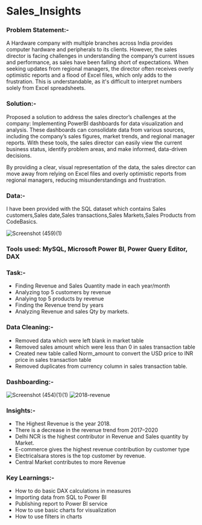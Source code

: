 # Sales_Insights

### Problem Statement:-

A Hardware company with multiple branches across India provides computer hardware and peripherals to its clients.
However, the sales director is facing challenges in understanding the company’s current issues and performance,
as sales have been falling short of expectations. When seeking updates from regional managers, 
the director often receives overly optimistic reports and a flood of Excel files, 
which only adds to the frustration. 
This is understandable, as it's difficult to interpret numbers solely from Excel spreadsheets.

### Solution:-

Proposed a solution to address the sales director’s challenges at the company:
Implementing PowerBI dashboards for data visualization and analysis. These dashboards can consolidate data
from various sources, including the company’s sales figures, market trends, and regional manager reports.
With these tools, the sales director can easily view the current business status, identify problem areas, 
and make informed, data-driven decisions.

By providing a clear, visual representation of the data, the sales director can move away from relying on 
Excel files and overly optimistic reports from regional managers, reducing misunderstandings and frustration.

### Data:-
I have been provided with the SQL dataset which contains Sales customers,Sales date,Sales transactions,Sales Markets,Sales Products from CodeBasics.

![Screenshot (459)(1)](https://github.com/abhinand888/Sales_Insights/assets/87313645/6952a7c5-da21-459b-a891-38b5d6fe8e7c)

### Tools used: MySQL, Microsoft Power BI, Power Query Editor, DAX

### Task:-

- Finding Revenue and Sales Quantity  made in each year/month
- Analyzing top 5 customers by revenue
- Analying top 5 products by revenue
- Finding the Revenue trend by years
- Analyzing Revenue and sales Qty by markets.

### Data Cleaning:-

- Removed data which were left blank in market table
- Removed sales amount which were less than 0 in sales transaction table
- Created new table called Norm_amount to convert the USD price to INR price in sales transaction table
- Removed duplicates from currency column in sales transaction table.

### Dashboarding:-



![Screenshot (454)(1)(1)](https://github.com/abhinand888/Sales_Insights/assets/87313645/86b32969-5ec4-4dd9-b92e-ebc92f8147c9)
![2018-revenue](https://github.com/abhinand888/Sales_Insights/assets/87313645/d6990d6f-59d4-4077-b407-9c6b753b6cbe)


### Insights:-

- The Highest Revenue is the year 2018.
- There is a decrease in the revenue trend from 2017–2020
- Delhi NCR is the highest contributor in Revenue and Sales quantity by Market.
- E-commerce gives the highest revenue contribution by customer type
- Electricalsara stores is the top customer by revenue.
- Central Market contributes to more Revenue

### Key Learnings:-

- How to do basic DAX calculations in measures
- Importing data from SQL to Power BI
- Publishing report to Power BI service
- How to use basic charts for visualization
- How to use filters in charts


